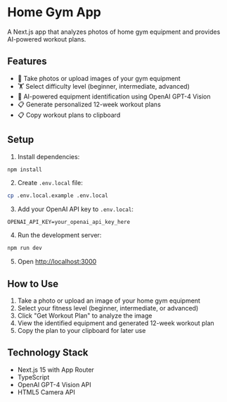 # Home Gym App

A Next.js app that analyzes photos of home gym equipment and provides AI-powered workout plans.

## Features

- 📸 Take photos or upload images of your gym equipment
- 🏋️ Select difficulty level (beginner, intermediate, advanced)
- 🤖 AI-powered equipment identification using OpenAI GPT-4 Vision
- 📋 Generate personalized 12-week workout plans
- 📋 Copy workout plans to clipboard

## Setup

1. Install dependencies:
```bash
npm install
```

2. Create `.env.local` file:
```bash
cp .env.local.example .env.local
```

3. Add your OpenAI API key to `.env.local`:
```
OPENAI_API_KEY=your_openai_api_key_here
```

4. Run the development server:
```bash
npm run dev
```

5. Open [http://localhost:3000](http://localhost:3000)

## How to Use

1. Take a photo or upload an image of your home gym equipment
2. Select your fitness level (beginner, intermediate, or advanced)
3. Click "Get Workout Plan" to analyze the image
4. View the identified equipment and generated 12-week workout plan
5. Copy the plan to your clipboard for later use

## Technology Stack

- Next.js 15 with App Router
- TypeScript
- OpenAI GPT-4 Vision API
- HTML5 Camera API